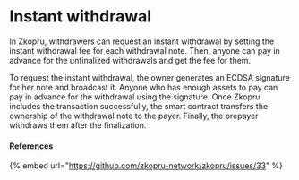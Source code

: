 # Instant withdrawal

In Zkopru, withdrawers can request an instant withdrawal by setting the instant withdrawal fee for each withdrawal note. Then, anyone can pay in advance for the unfinalized withdrawals and get the fee for them.

To request the instant withdrawal, the owner generates an ECDSA signature for her note and broadcast it. Anyone who has enough assets to pay can pay in advance for the withdrawal using the signature. Once Zkopru includes the transaction successfully, the smart contract transfers the ownership of the withdrawal note to the payer. Finally, the prepayer withdraws them after the finalization.

#### References

{% embed url="https://github.com/zkopru-network/zkopru/issues/33" %}

